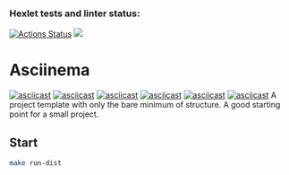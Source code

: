 ### Hexlet tests and linter status:
[![Actions Status](https://github.com/ArsenHandzhyan/java-project-61/workflows/hexlet-check/badge.svg)](https://github.com/ArsenHandzhyan/java-project-61/actions)
<a href="https://codeclimate.com/github/ArsenHandzhyan/java-project-61/maintainability"><img src="https://api.codeclimate.com/v1/badges/48ce95568eebc57920e8/maintainability" /></a>
# Asciinema 
[![asciicast](https://asciinema.org/a/Oj9cBQhNDuTj4tgieK5CkMG84.svg)](https://asciinema.org/a/Oj9cBQhNDuTj4tgieK5CkMG84)
[![asciicast](https://asciinema.org/a/IUxlj2bpm618e5bEZ0B18ReRu.svg)](https://asciinema.org/a/IUxlj2bpm618e5bEZ0B18ReRu)
[![asciicast](https://asciinema.org/a/5oSPWnlrzUsVFm9J2opkyPJ9A.svg)](https://asciinema.org/a/5oSPWnlrzUsVFm9J2opkyPJ9A)
[![asciicast](https://asciinema.org/a/PWIL8eJHu3m5DFWbQ1uzpj2Jq.svg)](https://asciinema.org/a/PWIL8eJHu3m5DFWbQ1uzpj2Jq)
[![asciicast](https://asciinema.org/a/V5tBs5vsd8tlRuPySv53bB07F.svg)](https://asciinema.org/a/V5tBs5vsd8tlRuPySv53bB07F)
[![asciicast](https://asciinema.org/a/25O7K7Svevy0vy7pfR1CY8wCh.svg)](https://asciinema.org/a/25O7K7Svevy0vy7pfR1CY8wCh)
A project template with only the bare minimum of structure. A good starting point for a small project. 

## Start

```bash
make run-dist
```
